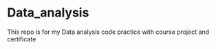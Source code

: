 # Data_analysis
This repo is for my Data analysis code practice with course project and certificate
